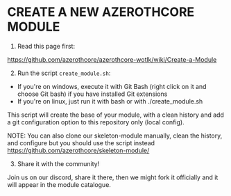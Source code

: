 # CREATE A NEW AZEROTHCORE MODULE

1) Read this page first:

https://github.com/azerothcore/azerothcore-wotlk/wiki/Create-a-Module


2) Run the script `create_module.sh`:
- If you're on windows, execute it with Git Bash (right click on it and choose Git bash) if you have installed Git extensions
- If you're on linux, just run it with bash or with ./create_module.sh

This script will create the base of your module, with a clean history and add a git configuration option to this repository only (local config).


NOTE: You can also clone our skeleton-module manually, clean the history, and configure but you should use the script instead https://github.com/azerothcore/skeleton-module/


3) Share it with the community!

Join us on our discord, share it there, then we might fork it officially and it will appear in the module catalogue.
